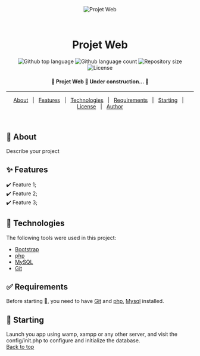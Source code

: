 <div align="center" id="top"> 
  <img src="./.github/app.gif" alt="Projet Web" />

&#xa0;

</div>

<h1 align="center">Projet Web</h1>

<p align="center">
  <img alt="Github top language" src="https://img.shields.io/github/languages/top/MohammedAymane/projet-web?color=56BEB8">

  <img alt="Github language count" src="https://img.shields.io/github/languages/count/MohammedAymane/projet-web?color=56BEB8">

  <img alt="Repository size" src="https://img.shields.io/github/repo-size/MohammedAymane/projet-web?color=56BEB8">

  <img alt="License" src="https://img.shields.io/github/license/MohammedAymane/projet-web?color=56BEB8">
</p>

<h4 align="center">
	🚧  Projet Web 🚀 Under construction...  🚧
</h4>
<hr>

<p align="center">
  <a href="#dart-about">About</a> &#xa0; | &#xa0; 
  <a href="#sparkles-features">Features</a> &#xa0; | &#xa0;
  <a href="#rocket-technologies">Technologies</a> &#xa0; | &#xa0;
  <a href="#white_check_mark-requirements">Requirements</a> &#xa0; | &#xa0;
  <a href="#checkered_flag-starting">Starting</a> &#xa0; | &#xa0;
  <a href="#memo-license">License</a> &#xa0; | &#xa0;
  <a href="https://github.com/MohammedAymane" target="_blank">Author</a>
</p>

<br>

## :dart: About

Describe your project

## :sparkles: Features

:heavy_check_mark: Feature 1;\
:heavy_check_mark: Feature 2;\
:heavy_check_mark: Feature 3;

## :rocket: Technologies

The following tools were used in this project:

- [Bootstrap](https://getbootstrap.com/)
- [php](https://www.php.net/)
- [MySQL](https://www.mysql.com/)
- [Git](https://git-scm.com/)

## :white_check_mark: Requirements

Before starting :checkered_flag:, you need to have [Git](https://git-scm.com) and [php](https://www.php.net/), [Mysql](https://www.mysql.com/fr/) installed.

## :checkered_flag: Starting

Launch you app using wamp, xampp or any other server, and visit the config/init.php to configure and initialize the database.
<br>
<a href="#top">Back to top</a>
